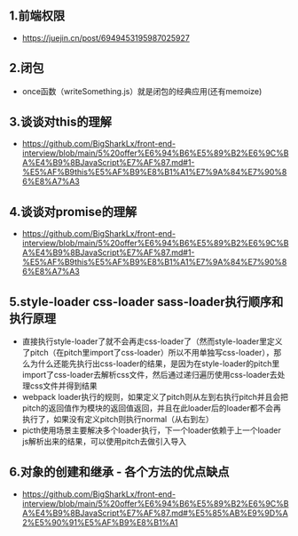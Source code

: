 ## 1.前端权限
  - https://juejin.cn/post/6949453195987025927

## 2.闭包
  - once函数（writeSomething.js）就是闭包的经典应用(还有memoize)
## 3.谈谈对this的理解
  - https://github.com/BigSharkLx/front-end-interview/blob/main/5%20offer%E6%94%B6%E5%89%B2%E6%9C%BA%E4%B9%8BJavaScript%E7%AF%87.md#1-%E5%AF%B9this%E5%AF%B9%E8%B1%A1%E7%9A%84%E7%90%86%E8%A7%A3
## 4.谈谈对promise的理解
  - https://github.com/BigSharkLx/front-end-interview/blob/main/5%20offer%E6%94%B6%E5%89%B2%E6%9C%BA%E4%B9%8BJavaScript%E7%AF%87.md#1-%E5%AF%B9this%E5%AF%B9%E8%B1%A1%E7%9A%84%E7%90%86%E8%A7%A3
## 5.style-loader css-loader sass-loader执行顺序和执行原理
  - 直接执行style-loader了就不会再走css-loader了（然而style-loader里定义了pitch（在pitch里import了css-loader）所以不用单独写css-loader），那么为什么还能先执行出css-loader的结果，是因为在style-loader的pitch里import了css-loader去解析css文件，然后通过递归遍历使用css-loader去处理css文件并得到结果
  - webpack loader执行的规则，如果定义了pitch则从左到右执行pitch并且会把pitch的返回值作为模块的返回值返回，并且在此loader后的loader都不会再执行了，如果没有定义pitch则执行normal（从右到左）
  - picth使用场景主要解决多个loader执行，下一个loader依赖于上一个loader js解析出来的结果，可以使用pitch去做引入导入

## 6.对象的创建和继承 - 各个方法的优点缺点
  - https://github.com/BigSharkLx/front-end-interview/blob/main/5%20offer%E6%94%B6%E5%89%B2%E6%9C%BA%E4%B9%8BJavaScript%E7%AF%87.md#%E5%85%AB%E9%9D%A2%E5%90%91%E5%AF%B9%E8%B1%A1